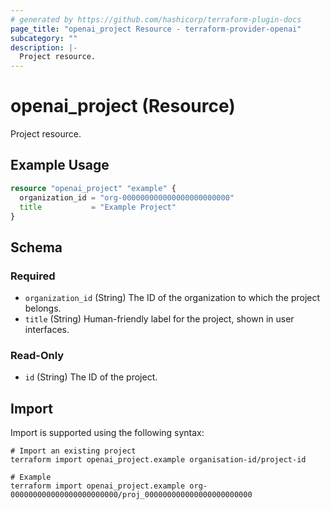 ```yaml
---
# generated by https://github.com/hashicorp/terraform-plugin-docs
page_title: "openai_project Resource - terraform-provider-openai"
subcategory: ""
description: |-
  Project resource.
---
```


# openai_project (Resource)

Project resource.

## Example Usage

```terraform
resource "openai_project" "example" {
  organization_id = "org-000000000000000000000000"
  title           = "Example Project"
}
```

<!-- schema generated by tfplugindocs -->
## Schema

### Required

- `organization_id` (String) The ID of the organization to which the project belongs.
- `title` (String) Human-friendly label for the project, shown in user interfaces.

### Read-Only

- `id` (String) The ID of the project.

## Import

Import is supported using the following syntax:

```shell
# Import an existing project
terraform import openai_project.example organisation-id/project-id

# Example
terraform import openai_project.example org-000000000000000000000000/proj_000000000000000000000000
```
